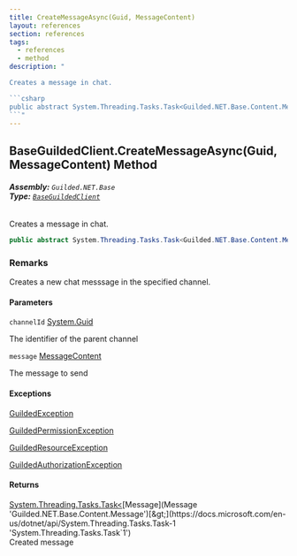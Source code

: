 ```yaml
---
title: CreateMessageAsync(Guid, MessageContent)
layout: references
section: references
tags:
  - references
  - method
description: "

Creates a message in chat.

```csharp
public abstract System.Threading.Tasks.Task<Guilded.NET.Base.Content.Message> CreateMessageAsync(System.Guid channelId, Guilded.NET.Base.Content.MessageContent message);
```"
---
```


## BaseGuildedClient.CreateMessageAsync(Guid, MessageContent) Method
###### **Assembly:** `Guilded.NET.Base`<br/>**Type:** [`BaseGuildedClient`](BaseGuildedClient 'Guilded.NET.Base.BaseGuildedClient')

Creates a message in chat.

```csharp
public abstract System.Threading.Tasks.Task<Guilded.NET.Base.Content.Message> CreateMessageAsync(System.Guid channelId, Guilded.NET.Base.Content.MessageContent message);
```

### Remarks
  
Creates a new chat messsage in the specified channel.
#### Parameters

<a name='Guilded.NET.Base.BaseGuildedClient.CreateMessageAsync(System.Guid,Guilded.NET.Base.Content.MessageContent).channelId'></a>

`channelId` [System.Guid](https://docs.microsoft.com/en-us/dotnet/api/System.Guid 'System.Guid')

The identifier of the parent channel

<a name='Guilded.NET.Base.BaseGuildedClient.CreateMessageAsync(System.Guid,Guilded.NET.Base.Content.MessageContent).message'></a>

`message` [MessageContent](MessageContent 'Guilded.NET.Base.Content.MessageContent')

The message to send

#### Exceptions

[GuildedException](GuildedException 'Guilded.NET.Base.GuildedException')

[GuildedPermissionException](GuildedPermissionException 'Guilded.NET.Base.GuildedPermissionException')

[GuildedResourceException](GuildedResourceException 'Guilded.NET.Base.GuildedResourceException')

[GuildedAuthorizationException](GuildedAuthorizationException 'Guilded.NET.Base.GuildedAuthorizationException')

#### Returns
[System.Threading.Tasks.Task&lt;](https://docs.microsoft.com/en-us/dotnet/api/System.Threading.Tasks.Task-1 'System.Threading.Tasks.Task`1')[Message](Message 'Guilded.NET.Base.Content.Message')[&gt;](https://docs.microsoft.com/en-us/dotnet/api/System.Threading.Tasks.Task-1 'System.Threading.Tasks.Task`1')  
Created message